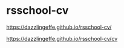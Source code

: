 # rsschool-cv
https://dazzlingeffe.github.io/rsschool-cv/

https://dazzlingeffe.github.io/rsschool-cv/cv

